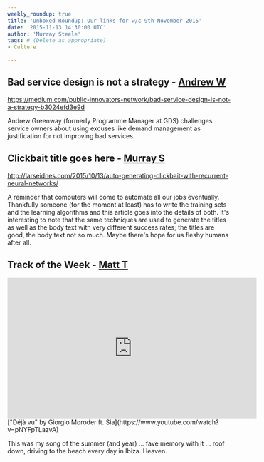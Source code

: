 ```yaml
---
weekly_roundup: true
title: 'Unboxed Roundup: Our links for w/c 9th November 2015'
date: '2015-11-13 14:30:00 UTC'
author: 'Murray Steele'
tags: # (Delete as appropriate)
- Culture

---
```


## Bad service design is not a strategy - [Andrew W](http://www.unboxedconsulting.com/people/andrew-white)

https://medium.com/public-innovators-network/bad-service-design-is-not-a-strategy-b3024efd3e9d

Andrew Greenway (formerly Programme Manager at GDS) challenges service owners about using excuses like demand management as justification for not improving bad services.

## Clickbait title goes here - [Murray S](http://www.unboxedconsulting.com/people/murray-steele)

http://larseidnes.com/2015/10/13/auto-generating-clickbait-with-recurrent-neural-networks/

A reminder that computers will come to automate all our jobs eventually.  Thankfully someone (for the moment at least) has to write the training sets and the learning algorithms and this article goes into the details of both.  It's interesting to note that the same techniques are used to generate the titles as well as the body text with very different success rates; the titles are good, the body text not so much.  Maybe there's hope for us fleshy humans after all.

## Track of the Week - [Matt T](https://twitter.com/MattUnboxed)

<iframe width="560" height="315" src="https://www.youtube.com/embed/pNYFpTLazvA" frameborder="0" allowfullscreen></iframe>
["Déjà vu" by Giorgio Moroder ft. Sia](https://www.youtube.com/watch?v=pNYFpTLazvA)

This was my song of the summer (and year) ... fave memory with it ... roof down, driving to the beach every day in Ibiza. Heaven.
